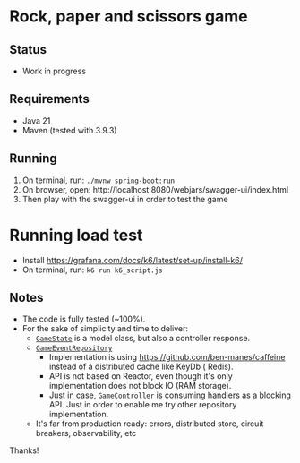# Rock, paper and scissors game

## Status

* Work in progress

## Requirements

* Java 21
* Maven (tested with 3.9.3)

## Running

1. On terminal, run: ```./mvnw spring-boot:run```
2. On browser, open: http://localhost:8080/webjars/swagger-ui/index.html
3. Then play with the swagger-ui in order to test the game

# Running load test

* Install https://grafana.com/docs/k6/latest/set-up/install-k6/
* On terminal, run: ```k6 run k6_script.js```

## Notes

* The code is fully tested (~100%).
* For the sake of simplicity and time to deliver:
    * [`GameState`](./src/main/java/com/rpsg/model/GameState.java) is a model class, but also a controller response.
    * [`GameEventRepository`](./src/main/java/com/rpsg/model/GameEventRepository.java)
        * Implementation is using https://github.com/ben-manes/caffeine instead of a distributed cache like KeyDb (
          Redis).
        * API is not based on Reactor, even though it's only implementation does not block IO (RAM storage).
        * Just in case, [`GameController`](./src/main/java/com/rpsg/controller/GameController.java) is consuming
          handlers
          as a blocking API. Just in order to enable me try other repository implementation.
    * It's far from production ready: errors, distributed store, circuit breakers, observability, etc

Thanks!

